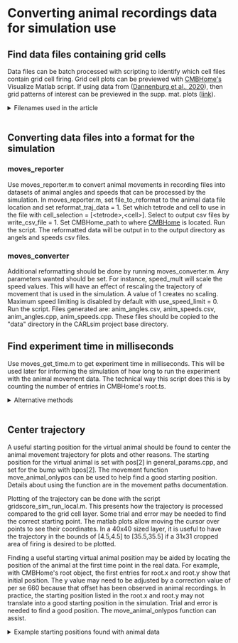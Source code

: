 Converting animal recordings data for simulation use
====================================================

## Find data files containing grid cells

Data files can be batch processed with scripting to identify which cell files contain grid cell firing. Grid cell plots can be previewed with [CMBHome's](https://github.com/hasselmonians/CMBHOME) Visualize Matlab script. If using data from ([Dannenburg et al., 2020](https://elifesciences.org/articles/62500)), then grid patterns of interest can be previewed in the supp. mat. plots ([link](https://cdn.elifesciences.org/articles/62500/elife-62500-fig6-data1-v2.pdf)).
<br><details>
<summary>Filenames used in the article</summary>
In the article's Fig 2., filenames used for experiments were: 
<br>* 191108_S1_lightVSdarkness_cells11and12.mat tetrode 1 cell 9 (T1C9) for small-grid scale.
<br>* merged_sessions_ArchTChAT#22_cell1.mat T2C1 for medium-grid scale.
<br>* GCaMP6fChAT10_gridCell_mergedSessions.mat T2C1 for large-grid scale.
<br>
<br>Any users wanting to use this specific data should please contact us for it.
</details><br>

## Converting data files into a format for the simulation

### moves_reporter

Use moves_reporter.m to convert animal movements in recording files into datasets of animal angles and speeds that can be processed by the simulation. In moves_reporter.m, set file_to_reformat to the animal data file location and set reformat_traj_data = 1. Set which tetrode and cell to use in the file with cell_selection = \[\<tetrode\>,\<cell\>\]. Select to output csv files by write_csv_file = 1. Set CMBHome_path to where [CMBHome](https://github.com/hasselmonians/CMBHOME) is located.	Run the script. The reformatted data will be output in to the output directory as angels and speeds csv files.

### moves_converter

Additional reformatting should be done by running moves_converter.m. Any parameters wanted should be set. For instance, speed_mult will scale the speed values. This will have an effect of rescaling the trajectory of movement that is used in the simulation. A value of 1 creates no scaling. Maximum speed limiting is disabled by default with use_speed_limit = 0. Run the script. Files generated are: anim_angles.csv, anim_speeds.csv, anim_angles.cpp, anim_speeds.cpp. These files should be copied to the "data" directory in the CARLsim project base directory.

## Find experiment time in milliseconds

Use moves_get_time.m to get experiment time in milliseconds. This will be used later for informing the simulation of how long to run the experiment with the animal movement data. The technical way this script does this is by counting the number of entries in CMBHome's root.ts.

<details>
<summary>Alternative methods</summary>
Alternative 1
<br>An alternative way to find this is to use CMBHome's Visualize script and plot the trajectory. From plot data, calculate floor((1 / num_spikes_per_sec) * total_spikes) = seconds_in_epoch. E.g., a large-grid scale cell was found to have 8553ms.
<br>
<br>Alternative 2
<br>Open CMBHome's root object in the workspace. Open root.ts. Add up all timesteps listed there (num_entries of timesteps). Then (num_entries * timestep)/1000 = seconds in sim. For example, 8553860 ms has been found for a large-grid scale cell. 1440140 ms has been found for a small-grid scale cell. Alt. 2 gives a more exact count but can be confirmed with alt. 1.
</details><br>

## Center trajectory

A useful starting position for the virtual animal should be found to center the animal movement trajectory for plots and other reasons. The starting position for the virtual animal is set with pos\[2\] in general_params.cpp, and set for the bump with bpos\[2\]. The movement function move_animal_onlypos can be used to help find a good starting position. Details about using the function are in the movement paths documentation. 

Plotting of the trajectory can be done with the script gridscore_sim_run_local.m. This presents how the trajectory is processed compared to the grid cell layer. Some trial and error may be needed to find the correct starting point. The matlab plots allow moving the cursor over points to see their coordinates. In a 40x40 sized layer, it is useful to have the trajectory in the bounds of \[4.5,4.5\] to \[35.5,35.5\] if a 31x31 cropped area of firing is desired to be plotted. 

Finding a useful starting virtual animal position may be aided by locating the position of the animal at the first time point in the real data. For example, with CMBHome's root object, the first entries for root.x and root.y show that initial position. The y value may need to be adjusted by a correction value of per se 660 because that offset has been observed in animal recordings. In practice, the starting position listed in the root.x and root.y may not translate into a good starting position in the simulation. Trial and error is needed to find a good position. The move_animal_onlypos function can assist.

<details>
<summary>Example starting positions found with animal data</summary>
Some starting positions found to work reasonably well are:
<br>* Large-grid scale (GCaMP6fChAT10_gridCell_mergedSessions.mat):
<br>pos\[2\]={28.5,16.75} (40x40 grid cell layer)
<br>pos\[2\]={30,18} (42x42 grid cell layer possibly)
<br>* Medium-grid scale (merged_sessions_ArchTChAT#22_cell1.mat):
<br>pos\[2\]={27.5,12.5} (40x40 grid cell layer with 32x32 cropped plot and grid_pattern_scale = 1.0)
<br>pos\[2\]={26.5,12.5} (40x40 grid cell layer with 31x31 cropped plot and grid_pattern_scale = 0.95)
<br>pos\[2\]={28,14} (42x42 grid cell layer)
<br>pos\[2\]={22,7.75} (30x30 grid cell layer with grid_pattern_scale = 0.95)
<br>* Small-grid scale (191108_S1_lightVSdarkness_cells11and12.mat):
<br>pos\[2\]={21,27} (40x40 grid cell layer)
<br>pos\[2\]={23,29} (42x42 grid cell layer possibly)
</details>